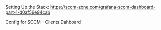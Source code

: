 Setting Up the Stack:
https://sccm-zone.com/grafana-sccm-dashboard-part-1-d0af56e94cab

Config for SCCM - Clients Dahboard
